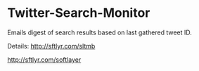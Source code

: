 Twitter-Search-Monitor
======================
Emails digest of search results based on last gathered tweet ID.

Details: http://sftlyr.com/sltmb


http://sftlyr.com/softlayer
